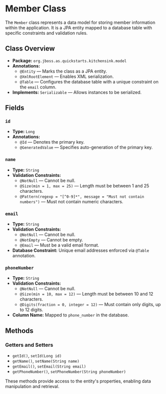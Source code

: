 # Member Class

The `Member` class represents a data model for storing member information within the application. It is a JPA entity mapped to a database table with specific constraints and validation rules.

## Class Overview

- **Package:** `org.jboss.as.quickstarts.kitchensink.model`
- **Annotations:**
  - `@Entity` — Marks the class as a JPA entity.
  - `@XmlRootElement` — Enables XML serialization.
  - `@Table` — Configures the database table with a unique constraint on the `email` column.
- **Implements:** `Serializable` — Allows instances to be serialized.

## Fields

### `id`
- **Type:** `Long`
- **Annotations:**
  - `@Id` — Denotes the primary key.
  - `@GeneratedValue` — Specifies auto-generation of the primary key.

### `name`
- **Type:** `String`
- **Validation Constraints:**
  - `@NotNull` — Cannot be null.
  - `@Size(min = 1, max = 25)` — Length must be between 1 and 25 characters.
  - `@Pattern(regexp = "[^0-9]*", message = "Must not contain numbers")` — Must not contain numeric characters.

### `email`
- **Type:** `String`
- **Validation Constraints:**
  - `@NotNull` — Cannot be null.
  - `@NotEmpty` — Cannot be empty.
  - `@Email` — Must be a valid email format.
- **Database Constraint:** Unique email addresses enforced via `@Table` annotation.

### `phoneNumber`
- **Type:** `String`
- **Validation Constraints:**
  - `@NotNull` — Cannot be null.
  - `@Size(min = 10, max = 12)` — Length must be between 10 and 12 characters.
  - `@Digits(fraction = 0, integer = 12)` — Must contain only digits, up to 12 digits.
- **Column Name:** Mapped to `phone_number` in the database.

## Methods

### Getters and Setters
- `getId()`, `setId(Long id)`
- `getName()`, `setName(String name)`
- `getEmail()`, `setEmail(String email)`
- `getPhoneNumber()`, `setPhoneNumber(String phoneNumber)`

These methods provide access to the entity's properties, enabling data manipulation and retrieval.
